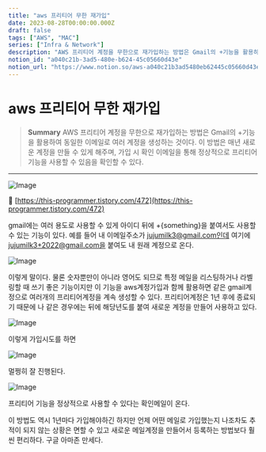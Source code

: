 ```yaml
---
title: "aws 프리티어 무한 재가입"
date: 2023-08-28T00:00:00.000Z
draft: false
tags: ["AWS", "MAC"]
series: ["Infra & Network"]
description: "AWS 프리티어 계정을 무한으로 재가입하는 방법은 Gmail의 +기능을 활용하여 동일한 이메일로 여러 계정을 생성하는 것이다. 이 방법은 매년 새로운 계정을 만들 수 있게 해주며, 가입 시 확인 이메일을 통해 정상적으로 프리티어 기능을 사용할 수 있음을 확인할 수 있다."
notion_id: "a040c21b-3ad5-480e-b624-45c05660d43e"
notion_url: "https://www.notion.so/aws-a040c21b3ad5480eb62445c05660d43e"
---
```


# aws 프리티어 무한 재가입

> **Summary**
> AWS 프리티어 계정을 무한으로 재가입하는 방법은 Gmail의 +기능을 활용하여 동일한 이메일로 여러 계정을 생성하는 것이다. 이 방법은 매년 새로운 계정을 만들 수 있게 해주며, 가입 시 확인 이메일을 통해 정상적으로 프리티어 기능을 사용할 수 있음을 확인할 수 있다.

---

![Image](https://prod-files-secure.s3.us-west-2.amazonaws.com/09ccd4d5-876c-4bba-bbdf-cc77a0a11257/6bffb01b-b8a2-42b8-aa43-c4467bb4ccf8/Untitled.png?X-Amz-Algorithm=AWS4-HMAC-SHA256&X-Amz-Content-Sha256=UNSIGNED-PAYLOAD&X-Amz-Credential=ASIAZI2LB4667DUMRWQT%2F20250724%2Fus-west-2%2Fs3%2Faws4_request&X-Amz-Date=20250724T081055Z&X-Amz-Expires=3600&X-Amz-Security-Token=IQoJb3JpZ2luX2VjEAAaCXVzLXdlc3QtMiJHMEUCIQDcB%2BePgnYQ13%2Fur8a9gzLPIcUPF4NUTx%2BBwAKKZe%2FbuAIgNSC1X3RFfE%2FyYvKyWAkazRLH6QvGVjRlYSrTVDELAIMq%2FwMIKRAAGgw2Mzc0MjMxODM4MDUiDO1ggAn6HWwQNnNk8CrcA4AxgqBPmF9hmweLlFLcgbWVxo6HdcJfSvqua7z4470pZVFzBYe%2FsYEium78%2F0bnXCH4GgqKU03C3Tl2mIS0vbWQ7Rg1NkLcDc%2FmyY4q5d1a0LjNP7hYEPlPfnGAnYNPA9KcmMwluSi95ScdgLUzVtRnfCxDDsL2xxLA%2BJMQcaFqb3F3Gj0O8E%2Feyyy%2F6Nd0SQB2iGyji5XqYN6KQp6CZLnFgbuYPER53wFvcYZpz%2BM7zVNOJh%2BIyRc8A59VnqGHLob1RYiK9bvegmOnHAujdebTyP09D%2BQ0Dr90etEioMfCT0rBaTKw7vmG1uMaUaCpYntoeKFx9DrDRvQP9X71gKiORzPadVrZOhE3RuJwlQYxvL12ga3RmULcxMwbcVBbAn9od52sY8S8e5jHdHMnZAGB81tup5L6BdvbvHKNYrnlM5FGUhTRHDtZhSOyCjUCbdpZYMKl1xvF6ozvdNfXabxvVReY0x96U%2F3O8jz3HckcoToxJxM%2BVPKPN8%2FtodgFmm0nU8zxj2452qeZ4%2FK552o59oWa6zlZhpV9K1MKE6CyDxtdLo3Md0MUOovko%2BHnuiFdpihesoDRSfYzsXRz%2FGWK07CuyAR7k7upS3EWZhIWwhzb%2FDNuMqYjfOgZMJjQh8QGOqUB9q6HnOzPhvW3ekKvvjG1E%2FMDzS0ZuyI8DZbCR%2FSJsLX4%2FE1u7GmAQi16M1JhfR15nOfWG5C7X5y0S4LaVpwy%2Fj1DDx7DHOOOfWHbj7G9C9e0GW9UjaG%2BW4ysvZcGzN1qT%2F%2Bg5Q%2B%2BRv%2BbfIzmkNnCimROK4PaJmUEyzJRhpG%2BQ%2BjvXWszRg1qS7gSbvpahsjBEConmF82tqdCUgtlT81YX8rl6cnT&X-Amz-Signature=4eb2c39f2c2923082856496995fd6793b9def4963595836d73b0a736a45cd6da&X-Amz-SignedHeaders=host&x-amz-checksum-mode=ENABLED&x-id=GetObject)


🔗 [https://this-programmer.tistory.com/472](https://this-programmer.tistory.com/472)

gmail에는 여러 용도로 사용할 수 있게 아이디 뒤에 +{something}을 붙여서도 사용할 수 있는 기능이 있다. 예를 들어 내 이메일주소가 jujumilk3@gmail.com인데 여기에 jujumilk3+2022@gmail.com을 붙여도 내 원래 계정으로 온다.

![Image](https://blog.kakaocdn.net/dn/br7zjQ/btrtNR8uzoy/vlKnp56Ktt7ks7vZhyucaK/img.png)

이렇게 말이다. 물론 숫자뿐만이 아니라 영어도 되므로 특정 메일을 리스팅하거나 라벨링할 때 쓰기 좋은 기능이지만 이 기능을 aws계정가입과 함께 활용하면 같은 gmail계정으로 여러개의 프리티어계정을 계속 생성할 수 있다. 프리티어계정은 1년 후에 종료되기 때문에 나 같은 경우에는 뒤에 해당년도를 붙여 새로운 계정을 만들어 사용하고 있다.

![Image](https://blog.kakaocdn.net/dn/FTNDv/btrtITGwAGt/ktoBzLg9BK15ZjBxkIb530/img.png)

이렇게 가입시도를 하면

![Image](https://blog.kakaocdn.net/dn/CKgpD/btrtISU8UZT/eNefUIFES4jQxKC9v1dERk/img.png)

멀쩡히 잘 진행된다.

![Image](https://blog.kakaocdn.net/dn/ltIOb/btrtKBL86SR/YlJCyK4ld13rzFUUkrbQj1/img.png)

프리티어 기능을 정상적으로 사용할 수 있다는 확인메일이 온다.

이 방법도 역시 1년마다 가입해야하긴 하지만 언제 어떤 메일로 가입했는지 나조차도 추적이 되지 않는 상황은 면할 수 있고 새로운 메일계정을 만들어서 등록하는 방법보다 훨씬 편리하다. 구글 아마존 만세다.

